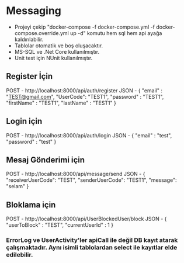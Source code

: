 # Messaging

- Projeyi çekip "docker-compose -f docker-compose.yml -f docker-compose.override.yml up -d" komutu hem sql hem api ayağa kaldırılabilir. 
- Tablolar otomatik ve boş oluşacaktır.
- MS-SQL ve .Net Core kullanılmıştır.
- Unit test için NUnit kullanılmıştır.

## Register İçin
POST - http://localhost:8000/api/auth/register
JSON - {
    "email" : "TEST@gmail.com",
    "UserCode": "TEST1",
    "password" : "TEST1",
    "firstName" : "TEST1",
    "lastName" : "TEST1"
}
## Login için 
POST - http://localhost:8000/api/auth/login
JSON - {
    "email" : "test",
    "password" : "test"
}
## Mesaj Gönderimi için
POST - http://localhost:8000/api/message/send
JSON - {
    "receiverUserCode": "TEST",
    "senderUserCode": "TEST1",
    "message": "selam"
}
## Bloklama için
POST - http://localhost:8000/api/UserBlockedUser/block
JSON - {
    "userToBlock" : "TEST",
    "currentUserId" : 1
}

### ErrorLog ve UserActivity'ler apiCall ile değil DB kayıt atarak çalışmaktadır. Aynı isimli tablolardan select ile kayıtlar elde edilebilir.
